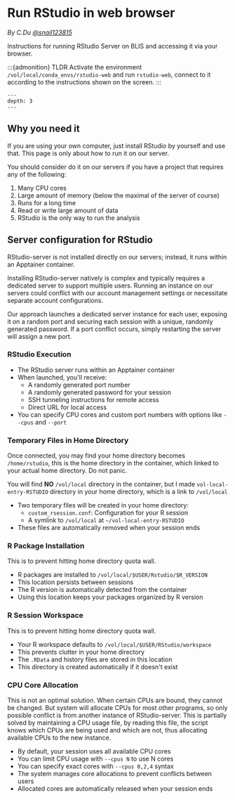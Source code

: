 # Run RStudio in web browser

*By C.Du [@snail123815](https://github.com/snail123815)*

Instructions for running RStudio Server on BLIS and accessing it via your browser.

:::{admonition} TLDR
Activate the environment `/vol/local/conda_envs/rstudio-web` and run `rstudio-web`, connect to it according to the instructions shown on the screen.
:::

```{contents}
---
depth: 3
---
```

## Why you need it

If you are using your own computer, just install RStudio by yourself and use that. This page is only about how to run it on our server.

You should consider do it on our servers if you have a project that requires any of the following:

1. Many CPU cores
2. Large amount of memory (below the maximal of the server of course)
3. Runs for a long time
4. Read or write large amount of data
5. RStudio is the only way to run the analysis

## Server configuration for RStudio

RStudio-server is not installed directly on our servers; instead, it runs within an Apptainer container.

Installing RStudio-server natively is complex and typically requires a dedicated server to support multiple users. Running an instance on our servers could conflict with our account management settings or necessitate separate account configurations.

Our approach launches a dedicated server instance for each user, exposing it on a random port and securing each session with a unique, randomly generated password. If a port conflict occurs, simply restarting the server will assign a new port.

### RStudio Execution

- The RStudio server runs within an Apptainer container
- When launched, you'll receive:
  - A randomly generated port number
  - A randomly generated password for your session
  - SSH tunneling instructions for remote access
  - Direct URL for local access
- You can specify CPU cores and custom port numbers with options like `--cpus` and `--port`

### Temporary Files in Home Directory

Once connected, you may find your home directory becomes `/home/rstudio`, this is the home directory in the container, which linked to your actual home directory. Do not panic.

You will find **NO** `/vol/local` directory in the container, but I made `vol-local-entry-RSTUDIO` directory in your home directory, which is a link to `/vol/local`

- Two temporary files will be created in your home directory:
  - `custom_rsession.conf`: Configuration for your R session
  - A symlink to `/vol/local` at `~/vol-local-entry-RSTUDIO`
- These files are automatically removed when your session ends

### R Package Installation

This is to prevent hitting home directory quota wall.

- R packages are installed to `/vol/local/$USER/Rstudio/$R_VERSION`
- This location persists between sessions
- The R version is automatically detected from the container
- Using this location keeps your packages organized by R version

### R Session Workspace

This is to prevent hitting home directory quota wall.

- Your R workspace defaults to `/vol/local/$USER/RStudio/workspace`
- This prevents clutter in your home directory
- The `.RData` and history files are stored in this location
- This directory is created automatically if it doesn't exist

### CPU Core Allocation

This is not an optimal solution. When certain CPUs are bound, they cannot be changed. But system will allocate CPUs for most other programs, so only possible conflict is from another instance of RStudio-server. This is partially solved by maintaining a CPU usage file, by reading this file, the script knows which CPUs are being used and which are not, thus allocating available CPUs to the new instance.

- By default, your session uses all available CPU cores
- You can limit CPU usage with `--cpus N` to use N cores
- You can specify exact cores with `--cpus 0,2,4` syntax
- The system manages core allocations to prevent conflicts between users
- Allocated cores are automatically released when your session ends
